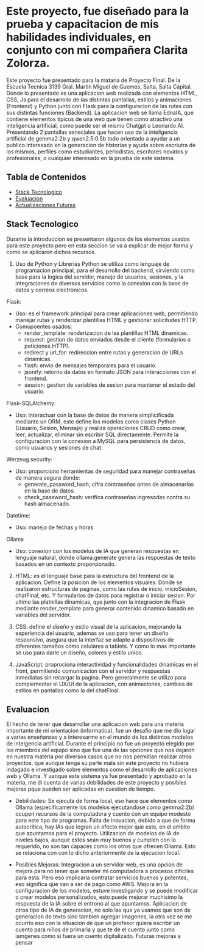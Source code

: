 # Este proyecto, fue diseñado para la prueba y capacitacion de mis habilidades individuales, en conjunto con mi compañera Clarita Zolorza.

Este proyecto fue presentado para la mataria de Proyecto Final. De la Escuela Tecnica 3139 Gral. Martin Miguel de Guemes, Salta, Salta Capital. Donde lo presentado es una aplicacion web realizada con elementos HTML, CSS, Js para el desarrollo de las distintas pantallas, estilos y animaciones (Frontend) y Python junto con Flask para la configuracion de las rutas con sus distintas funciones (Backend). La aplicacion web se llama EdnaIA, que contiene elementos tipicos de una web que tienen como atractivo una inteligencia artificial, como puede ser el mismo Chatgpt o Leonardo.AI. Presentando 2 pantallas esneciales que hacen uso de la inteligencia artificial de gemma2:2b y qwen2.5:0.5b todo orientado a ayudar a un publico interesado en la generacion de historias y ayuda sobre escriutra de los mismos, perfiles como estudiantes, periodistas, escritores novatos y profesionales, o cualquier interesado en la prueba de este sistema.

## Tabla de Contenidos
- [Stack Tecnologico](#StackTecnologico)
- [Evaluacion](#Evaluacion)
- [Actualizaciones Futuras](#ActualizacionesFuturas)

## Stack Tecnologico
Durante la introduccion se presentaron algunos de los elementos usados para este proyecto pero en esta seccion se va a explicar de mejor forma y como se aplicaron dichos recursos.

1. Uso de Python y Librerias
Python se utiliza como lenguaje de programacion principal, para el desarrollo del backend, sirviendo como base para la logica del servidor, manejo de usuarios, sesiones, y la integraciones de diversos servicios como la conexion con la base de datos y correos electronicos.

Flask:
- Uso: es el framework principal para crear aplicaciones web, permitiendo manejar rutas y renderizar plantillas HTML y gestionar solicitudes HTTP.
- Comopoentes usados:
    - render_template: renderizacion de las plantillas HTML dinamicas.
    - request: gestion de datos enviados desde el cliente (formularios o peticiones HTTP).
    - redirect y url_for: redireccion entre rutas y generacion de URLs dinamicas.
    - flash: envio de mensajes temporales para el usuario.
    - jsonify: retorno de datos en formato JSON para interacciones con el frontend.
    - session: gestion de variables de sesion para mantener el estado del usuario.

Flask-SQLAlchemy:
- Uso: interactuar con la base de datos de manera simplicificada mediante un ORM, este define los modelos como clases Python (Usuario, Sesion, Mensaje) y realiza operaciones CRUD como crear, leer, actualizar, eliminar sin escribir SQL directamente. Permite la configuracion con la conexion a MySQL para persistencia de datos, como usuarios y sesiones de chat.

Werzeug.security:
- Uso: proporciono herramientas de seguridad para manejar contraseñas de manera segura donde:
    - generate_password_hash, cifra contraseñas antes de almacenarlas en la base de datos.
    - check_password_hash: verifica contraseñas ingresadas contra su hash almacenado.

Datetime:
- Uso: manejo de fechas y horas

Ollama
- Uso: conexion con los modelos de IA que generan respuestas en lenguaje natural, donde ollama.generate genera las respuestas de texto basados en un contexto proporcionado.

2. HTML: es el lenguaje base para la estructura del frontend de la aplicacion. Define la posicion de los elementos visuales. Donde se realizaron estructuras de paginas, como las rutas de inicio, inicioSesion, chatFinal, etc. Y formularios de datos para registrar o iniciar sesion. Por ultimo las platnillas dinamicas, qye junto con la integracion de Flask mediante render_template para generar contenido dinamico basado en variables del servidor.

3. CSS: define el diseño y estilo visual de la aplicacion, mejorando la experiencia del usuario, ademas se uso para tener un diseño responsivo, asegura que la interfaz se adapte a dispositivos de diferentes tamaños como celulares o tablets. Y como lo mas importante se uso para darle un diseño, colores y estilo unico.

4. JavaScript: proprociona interactividad y funcionalidades dinamicas en el front, permitiendo comunicacion con el servidor y respuestas inmediatas sin recargar la pagina. Pero generalmente se utilizo para complementar el UX/UI de la aplicacion, con animaciones, cambios de estilos en pantallas como la del chatFinal.

## Evaluacion
El hecho de tener que desarrollar una aplicacion web para una materia importante de mi orientacion (informatica), fue un desafio que me dio lugar a varias enseñansas y a interesarme en el mundo de los distintos modelos de intelgencia artificial. Durante el principio no fue un proyecto elegido por los miembros del equipo sino que fue una de las opciones que nos dejaron en nuestra materia por diversos casos que no nos permitian realizar otros proyectos, que aunque tenga su parte mala sin este proyecto no hubiera indagado e investigado sobre elementos como el desarrollo de aplicaciones web y Ollama. Y uanque este sistema ya fue presentado y aprobado en la materia, me di cuenta de varias debilidades de este proyecto y posibles mejoras pque pueden ser aplicadas en cuestion de tiempo.

  - Debilidades:
    Se ejecuta de forma local, eso hace que elementos como Ollama (especificamente los modelos ejecutandose como gemma2:2b) ocupen recursos de la computadora y cuento con un equipo modesto para este tipo de programas.
    Falta de inovacion, debido a que de forma autocritica, hay  IAs que logran un efecto mejor que este, en el ambito que apuntamos para el proyecto.
    Utilizacion de modelos de IA de niveles bajos, aunque estos sean muy buenos y cumplen con lo requerido, no son tan capaces como los otros que ofrecen Ollama. Esto se relaciona con con lo dicho anteriormente de la ejecucion local.

  - Posibles Mejoras:
    Integracion a un servidor web, es una opcion de mejora para no tener que someter mi computadora a procesos dificiles para esta. Pero eso implicaria contratar servicios buenos y potentes, eso significa que van a ser de pago como AWS.
    Mejora en la configuracion de los modelos, estuve investigando y se puede modificar o crear modelos personalizados, esto puede mejorar muchisimo la respuesta de la IA sobre el entrono al que apuntamos.
    Aplicacion de otros tipo de IA de generacion, no solo las que ya usamos que son de generacion de texto sino tambien agregar imagenes, la otra vez se me ocurrio eso con la situacion de que un profesor quiera escribir un cuento para niños de primaria y que te de el cuento junto como iamgenes como si fuera un cuento digitalizado.
    Futuras mejoras a pensar


